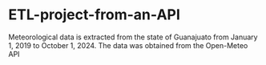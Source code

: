 # ETL-project-from-an-API
Meteorological data is extracted from the state of Guanajuato from January 1, 2019 to October 1, 2024. The data was obtained from the Open-Meteo API
